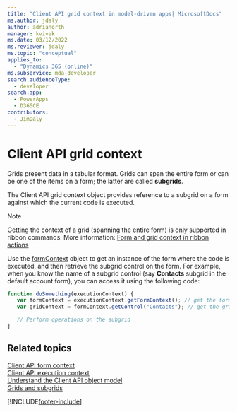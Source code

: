 ```yaml
---
title: "Client API grid context in model-driven apps| MicrosoftDocs"
ms.author: jdaly
author: adrianorth
manager: kvivek
ms.date: 03/12/2022
ms.reviewer: jdaly
ms.topic: "conceptual"
applies_to: 
  - "Dynamics 365 (online)"
ms.subservice: mda-developer
search.audienceType: 
  - developer
search.app: 
  - PowerApps
  - D365CE
contributors:
  - JimDaly
---
```

# Client API grid context

Grids present data in a tabular format. Grids can span the entire form or can be one of the items on a form; the latter are called **subgrids**.

The Client API grid context object provides reference to a subgrid on a form against which the current code is executed. 

> [!NOTE]
> Getting the context of a grid (spanning the entire form) is only supported in ribbon commands. More information: [Form and grid context in ribbon actions](../pass-data-page-parameter-ribbon-actions.md#form-and-grid-context-in-ribbon-actions)

Use the [formContext](clientapi-form-context.md) object to get an instance of the form where the code is executed, and then retrieve the subgrid control on the form. For example, when you know the name of a subgrid control (say **Contacts** subgrid in the default account form), you can access it using the following code:

```JavaScript
function doSomething(executionContext) {
   var formContext = executionContext.getFormContext(); // get the form Context
   var gridContext = formContext.getControl("Contacts"); // get the grid context

   // Perform operations on the subgrid
}
```

## Related topics

[Client API form context](clientapi-form-context.md)<br/>
[Client API execution context](clientapi-execution-context.md)<br/>
[Understand the Client API object model](understand-clientapi-object-model.md)<br/>
[Grids and subgrids](reference/grids.md)



[!INCLUDE[footer-include](../../../includes/footer-banner.md)]